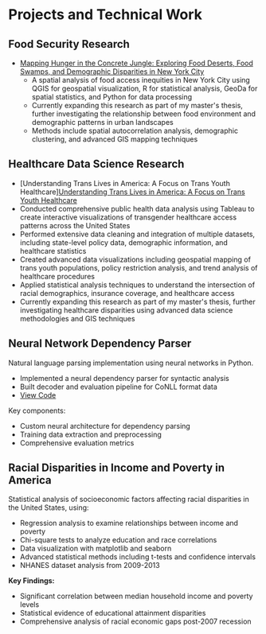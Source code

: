 # Projects and Technical Work

## Food Security Research
- [Mapping Hunger in the Concrete Jungle: Exploring Food Deserts, Food Swamps, and Demographic Disparities in New York City](Mapping%20Hunger%20in%20the%20Concrete%20Jungle_%20Exploring%20Food%20Deserts,%20Food%20Swamps,%20and%20Demographic%20Disparities%20in%20New%20York%20City%20(5).pdf)
  - A spatial analysis of food access inequities in New York City using QGIS for geospatial visualization, R for statistical analysis, GeoDa for spatial statistics, and Python for data processing
  - Currently expanding this research as part of my master's thesis, further investigating the relationship between food environment and demographic patterns in urban landscapes
  - Methods include spatial autocorrelation analysis, demographic clustering, and advanced GIS mapping techniques

## Healthcare Data Science Research 
- [Understanding Trans Lives in America: A Focus on Trans Youth Healthcare][Understanding Trans Lives in America: A Focus on Trans Youth Healthcare](Understanding%20Trans%20Lives%20in%20America_%20A%20Focus%20on%20Trans%20Youth%20Healthcare%20(9).pdf)
 - Conducted comprehensive public health data analysis using Tableau to create interactive visualizations of transgender healthcare access patterns across the United States
 - Performed extensive data cleaning and integration of multiple datasets, including state-level policy data, demographic information, and healthcare statistics
 - Created advanced data visualizations including geospatial mapping of trans youth populations, policy restriction analysis, and trend analysis of healthcare procedures
 - Applied statistical analysis techniques to understand the intersection of racial demographics, insurance coverage, and healthcare access
 - Currently expanding this research as part of my master's thesis, further investigating healthcare disparities using advanced data science methodologies and GIS techniques

## Neural Network Dependency Parser
Natural language parsing implementation using neural networks in Python.
- Implemented a neural dependency parser for syntactic analysis
- Built decoder and evaluation pipeline for CoNLL format data
- [View Code](https://github.com/arianarang4/neural-dependency-parser)

Key components:
- Custom neural architecture for dependency parsing
- Training data extraction and preprocessing
- Comprehensive evaluation metrics

## Racial Disparities in Income and Poverty in America
Statistical analysis of socioeconomic factors affecting racial disparities in the United States, using:
- Regression analysis to examine relationships between income and poverty
- Chi-square tests to analyze education and race correlations
- Data visualization with matplotlib and seaborn
- Advanced statistical methods including t-tests and confidence intervals
- NHANES dataset analysis from 2009-2013

**Key Findings:**
- Significant correlation between median household income and poverty levels
- Statistical evidence of educational attainment disparities
- Comprehensive analysis of racial economic gaps post-2007 recession

